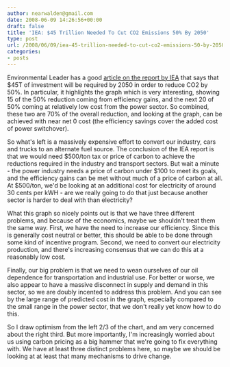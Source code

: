 ```yaml
---
author: nearwalden@gmail.com
date: 2008-06-09 14:26:56+00:00
draft: false
title: 'IEA: $45 Trillion Needed To Cut CO2 Emissions 50% By 2050'
type: post
url: /2008/06/09/iea-45-trillion-needed-to-cut-co2-emissions-50-by-2050/
categories:
- posts
---
```


Environmental Leader has a good [ article on the report by IEA](http://www.environmentalleader.com/2008/06/07/iea-45-trillion-needed-to-cut-co2-emissions-50-by-2050/) that says that $45T of investment will be required by 2050 in order to reduce CO2 by 50%.  In particular, it highlights the graph which is very interesting, showing 15 of the 50% reduction coming from efficiency gains, and the next 20 of 50% coming at relatively low cost from the power sector.  So combined, these two are 70% of the overall reduction, and looking at the graph, can be achieved with near net 0 cost (the efficiency savings cover the added cost of power switchover).





So what's left is a massively expensive effort to convert our industry, cars and trucks to an alternate fuel source.  The conclusion of the IEA report is that we would need $500/ton tax or price of carbon to achieve the reductions required in the industry and transport sectors.  But wait a minute - the power industry needs a price of carbon under $100 to meet its goals, and the efficiency gains can be met without much of a price of carbon at all.  At $500/ton, we'd be looking at an additional cost for electricity of around 30 cents per kWH - are we really going to do that just because another sector is harder to deal with than electricity?





What this graph so nicely points out is that we have three different problems, and because of the economics, maybe we shouldn't treat them the same way.  First, we have the need to increase our efficiency.  Since this is generally cost neutral or better, this should be able to be done through some kind of incentive program.  Second, we need to convert our electricity production, and there's increasing consensus that we can do this at a reasonably low cost. 





Finally, our big problem is that we need to wean ourselves of our oil dependence for transportation and industrial use.  For better or worse, we also appear to have a massive disconnect in supply and demand in this sector, so we are doubly incented to address this problem. And you can see by the large range of predicted cost in the graph, especially compared to the small range in the power sector, that we don't really yet know how to do this.





So I draw optimism from the left 2/3 of the chart, and am very concerned about the right third.  But more importantly, I'm increasingly worried about us using carbon pricing as a big hammer that we're going to fix everything with.  We have at least three distinct problems here, so maybe we should be looking at at least that many mechanisms to drive change.




